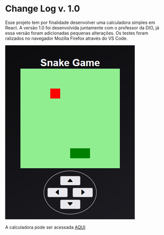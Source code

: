 # Change Log v. 1.0

Esse projeto tem por finalidade desenvolver uma calculadora simples em React. A versão 1.0 foi desenvolvida juntamente com o professor da DIO, já essa versão foram adicionadas pequenas alterações. Os testes foram ralizados no navegador Mozilla Firefox através do VS Code.

![Organização dos Arquivos](https://github.com/Igor-Wolf/SnakeGame/blob/main/snake.png?raw=true)


A calculadora pode ser acessada [AQUI](https://igor-wolf.github.io/calculadora/)

